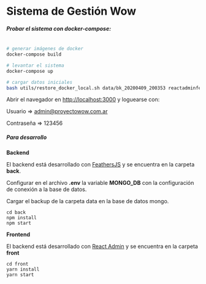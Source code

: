 # Sistema de Gestión Wow

##### Probar el sistema con docker-compose:


```bash

# generar imágenes de docker
docker-compose build

# levantar el sistema
docker-compose up

# cargar datos iniciales
bash utils/restore_docker_local.sh data/bk_20200409_200353 reactadminfeathers_bonsai-mongo_1
```

Abrir el navegador en [http://localhost:3000](http://localhost:3000) y loguearse con:

Usuario => admin@proyectowow.com.ar

Contraseña => 123456

##### Para desarrollo

**Backend**

El backend está desarrollado con [FeathersJS](https://feathersjs.com/) y se encuentra en la carpeta **back**.

Configurar en el archivo **.env** la variable **MONGO_DB** con la configuración de conexión a la base de datos.

Cargar el backup de la carpeta data en la base de datos mongo.

```
cd back
npm install
npm start
```

**Frontend**

El backend está desarrollado con [React Admin](https://marmelab.com/react-admin/) y se encuentra en la carpeta **front**

```
cd front
yarn install
yarn start
```
